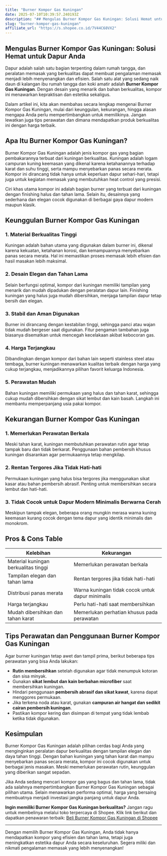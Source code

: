 ```yaml
---
title: "Burner Kompor Gas Kuningan"
date: 2025-07-10T10:39:57.240193Z
description: "## Mengulas Burner Kompor Gas Kuningan: Solusi Hemat untuk Dapur Anda..."
slug: "burner-kompor-gas-kuningan"
affiliate_url: "https://s.shopee.co.id/7V44C68VX2"
---
```

## Mengulas Burner Kompor Gas Kuningan: Solusi Hemat untuk Dapur Anda

Dapur adalah salah satu bagian terpenting dalam rumah tangga, dan peralatan memasak yang berkualitas dapat membuat pengalaman memasak menjadi lebih menyenangkan dan efisien. Salah satu alat yang sedang naik daun di kalangan ibu rumah tangga dan koki amatir adalah **Burner Kompor Gas Kuningan**. Dengan desain yang menarik dan bahan berkualitas, kompor ini menawarkan kepraktisan dan estetika sekaligus.

Dalam artikel ini, kita akan membahas secara lengkap mengenai Burner Kompor Gas Kuningan, mulai dari keunggulan, kekurangan, hingga alasan mengapa Anda perlu mempertimbangkan untuk memilikinya. Jangan lewatkan juga tips perawatan dan dimana mendapatkan produk berkualitas ini dengan harga terbaik.

## Apa Itu Burner Kompor Gas Kuningan?

Burner Kompor Gas Kuningan adalah jenis kompor gas yang bagian pembakarannya terbuat dari kuningan berkualitas. Kuningan adalah logam campuran kuning keemasan yang dikenal karena ketahanannya terhadap karat dan suhu tinggi, serta mampu menyebarkan panas secara merata. Kompor ini dirancang tidak hanya untuk keperluan dapur sehari-hari, tetapi juga untuk kegiatan memasak yang membutuhkan heat control yang presisi.

Ciri khas utama kompor ini adalah bagian burner yang terbuat dari kuningan dengan finishing halus dan tahan lama. Selain itu, desainnya yang sederhana dan elegan cocok digunakan di berbagai gaya dapur modern maupun klasik.

## Keunggulan Burner Kompor Gas Kuningan

### 1. Material Berkualitas Tinggi
Kuningan adalah bahan utama yang digunakan dalam burner ini, dikenal karena kekuatan, ketahanan korosi, dan kemampuannya menyebarkan panas secara merata. Hal ini memastikan proses memasak lebih efisien dan hasil masakan lebih maksimal.

### 2. Desain Elegan dan Tahan Lama
Selain berfungsi optimal, kompor dari kuningan memiliki tampilan yang menarik dan mudah dipadukan dengan peralatan dapur lain. Finishing kuningan yang halus juga mudah dibersihkan, menjaga tampilan dapur tetap bersih dan elegan.

### 3. Stabil dan Aman Digunakan
Burner ini dirancang dengan kestabilan tinggi, sehingga panci atau wajan tidak mudah bergeser saat digunakan. Fitur pengaman tambahan juga biasanya disematkan untuk mencegah kecelakaan akibat kebocoran gas.

### 4. Harga Terjangkau
Dibandingkan dengan kompor dari bahan lain seperti stainless steel atau tembaga, burner kuningan menawarkan kualitas terbaik dengan harga yang cukup terjangkau, menjadikannya pilihan favorit keluarga Indonesia.

### 5. Perawatan Mudah
Bahan kuningan memiliki permukaan yang halus dan tahan karat, sehingga cukup mudah dibersihkan dengan sikat lembut dan kain basah. Langkah ini membantu memperpanjang usia pakai kompor.

## Kekurangan Burner Kompor Gas Kuningan

### 1. Memerlukan Perawatan Berkala
Meski tahan karat, kuningan membutuhkan perawatan rutin agar tetap tampak baru dan tidak berkarat. Penggunaan bahan pembersih khusus kuningan disarankan agar permukaannya tetap mengkilap.

### 2. Rentan Tergores Jika Tidak Hati-hati
Permukaan kuningan yang halus bisa tergores jika menggunakan sikat kasar atau bahan pembersih abrasif. Penting untuk membersihkan secara lembut dan hati-hati.

### 3. Tidak Cocok untuk Dapur Modern Minimalis Berwarna Cerah
Meskipun tampak elegan, beberapa orang mungkin merasa warna kuning keemasan kurang cocok dengan tema dapur yang identik minimalis dan monokrom.

## Pros & Cons Table

| Kelebihan                                 | Kekurangan                                   |
|--------------------------------------------|----------------------------------------------|
| Material kuningan berkualitas tinggi     | Memerlukan perawatan berkala               |
| Tampilan elegan dan tahan lama            | Rentan tergores jika tidak hati-hati      |
| Distribusi panas merata                   | Warna kuningan tidak cocok untuk dapur minimalis |
| Harga terjangkau                          | Perlu hati-hati saat membersihkan         |
| Mudah dibersihkan dan tahan karat        | Memerlukan perhatian khusus pada perawatan |

## Tips Perawatan dan Penggunaan Burner Kompor Gas Kuningan

Agar burner kuningan tetap awet dan tampil prima, berikut beberapa tips perawatan yang bisa Anda lakukan:

- **Rutin membersihkan** setelah digunakan agar tidak menumpuk kotoran dan sisa minyak.
- Gunakan **sikat lembut dan kain berbahan microfiber** saat membersihkan kuningan.
- Hindari penggunaan **pembersih abrasif dan sikat kawat**, karena dapat menggores permukaan.
- Jika terkena noda atau karat, gunakan **campuran air hangat dan sedikit cairan pembersih kuningan**.
- Pastikan kompor kering dan disimpan di tempat yang tidak lembab ketika tidak digunakan.

## Kesimpulan

Burner Kompor Gas Kuningan adalah pilihan cerdas bagi Anda yang menginginkan peralatan dapur berkualitas dengan tampilan elegan dan daya tahan tinggi. Dengan bahan kuningan yang tahan karat dan mampu menyebarkan panas secara merata, kompor ini cocok digunakan untuk berbagai jenis masakan. Meski memerlukan perawatan rutin, keunggulan yang diberikan sangat sepadan.

Jika Anda sedang mencari kompor gas yang bagus dan tahan lama, tidak ada salahnya mempertimbangkan Burner Kompor Gas Kuningan sebagai pilihan utama. Selain menawarkan performa optimal, harga yang bersaing membuatnya menjadi investasi jangka panjang untuk dapur Anda.

**Ingin memiliki Burner Kompor Gas Kuningan berkualitas?** Jangan ragu untuk membelinya melalui toko terpercaya di Shopee. Klik link berikut dan dapatkan penawaran terbaik: [Beli Burner Kompor Gas Kuningan di Shopee](https://s.shopee.co.id/7V44C68VX2)

---

Dengan memilih Burner Kompor Gas Kuningan, Anda tidak hanya mendapatkan kompor yang efisien dan tahan lama, tetapi juga meningkatkan estetika dapur Anda secara keseluruhan. Segera miliki dan nikmati pengalaman memasak yang lebih menyenangkan!